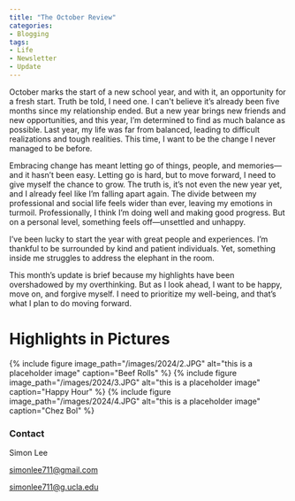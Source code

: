```yaml
---
title: "The October Review"
categories:
- Blogging
tags:
- Life
- Newsletter
- Update
---
```


October marks the start of a new school year, and with it, an opportunity for a fresh start. Truth be told, I need one. I can't believe it’s already been five months since my relationship ended. But a new year brings new friends and new opportunities, and this year, I’m determined to find as much balance as possible. Last year, my life was far from balanced, leading to difficult realizations and tough realities. This time, I want to be the change I never managed to be before.

Embracing change has meant letting go of things, people, and memories—and it hasn’t been easy. Letting go is hard, but to move forward, I need to give myself the chance to grow. The truth is, it’s not even the new year yet, and I already feel like I’m falling apart again. The divide between my professional and social life feels wider than ever, leaving my emotions in turmoil. Professionally, I think I’m doing well and making good progress. But on a personal level, something feels off—unsettled and unhappy.

I’ve been lucky to start the year with great people and experiences. I’m thankful to be surrounded by kind and patient individuals. Yet, something inside me struggles to address the elephant in the room.

This month’s update is brief because my highlights have been overshadowed by my overthinking. But as I look ahead, I want to be happy, move on, and forgive myself. I need to prioritize my well-being, and that’s what I plan to do moving forward.

# Highlights in Pictures

{% include figure image_path="/images/2024/2.JPG" alt="this is a placeholder image" caption="Beef Rolls" %}
{% include figure image_path="/images/2024/3.JPG" alt="this is a placeholder image" caption="Happy Hour" %}
{% include figure image_path="/images/2024/4.JPG" alt="this is a placeholder image" caption="Chez Bol" %}


### Contact

Simon Lee

simonlee711@gmail.com

simonlee711@g.ucla.edu